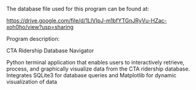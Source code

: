 The database file used for this program can be found at:

https://drive.google.com/file/d/1LlVIpJ-m1bfYTGnJRyVu-HZac-xoh0ho/view?usp=sharing

Program description:

CTA Ridership Database Navigator

Python terminal application that enables users to interactively retrieve, process, and graphically visualize data from the CTA ridership database.
Integrates SQLite3 for database queries and Matplotlib for dynamic visualization of data
